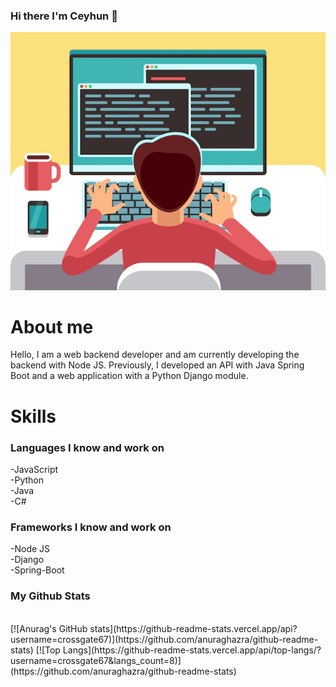 ### Hi there I'm Ceyhun 👋


<!--
**crossgate67/crossgate67** is a ✨ _special_ ✨ repository because its `README.md` (this file) appears on your GitHub profile.

Here are some ideas to get you started:

- 🔭 I’m currently working on ...
- 🌱 I’m currently learning ...
- 👯 I’m looking to collaborate on ...
- 🤔 I’m looking for help with ...
- 💬 Ask me about ...
- 📫 How to reach me: ...
- 😄 Pronouns: ...
- ⚡ Fun fact: ...
-->
<img src="young-man-programmer-working-computer-with-code-screen-student-programming-vector-concept_53562-4999.jpg">

# About me
Hello, I am a web backend developer and am currently developing the backend with Node JS.
Previously, I developed an API with Java Spring Boot and a web application with a Python Django module.


<h1>Skills</h1>
<h3>Languages I know and work on</h3>
-JavaScript <br>
-Python <br>
-Java <br>
-C# <br>
  
<h3>Frameworks I know and work on</h3>
-Node JS<br>
-Django<br>
-Spring-Boot<br>

<h3>My Github Stats</h3><br>
[![Anurag's GitHub stats](https://github-readme-stats.vercel.app/api?username=crossgate67)](https://github.com/anuraghazra/github-readme-stats)
[![Top Langs](https://github-readme-stats.vercel.app/api/top-langs/?username=crossgate67&langs_count=8)](https://github.com/anuraghazra/github-readme-stats)


